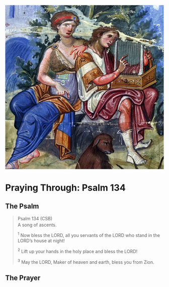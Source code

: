 <img class="intro-right" src="art-paris-psalter.jpg">

<style>
  li {list-style-type: none;}
  p + ul {
    margin-top: -18px;
}
</style>

# Praying Through: Psalm 134

## The Psalm

>Psalm 134 (CSB)  
><sup></sup> A song of ascents. 
>
><sup>1</sup> Now bless the LORD, all you servants of the LORD who stand in the LORD’s house at night! 
>
><sup>2</sup> Lift up your hands in the holy place and bless the LORD! 
>
><sup>3</sup> May the LORD, Maker of heaven and earth, bless you from Zion.

## The Prayer

<div style="font-variant: small-caps;">

</div>
